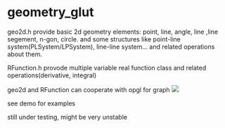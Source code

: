 # geometry_glut

<per>
geo2d.h provide basic 2d geometry elements: point, line, angle, line ,line segement, n-gon, circle.
and some structures like point-line system(PLSystem/LPSystem), line-line system... and related operations about them.

RFunction.h provode multiple variable real function class and related operations(derivative, integral)

geo2d and RFunction can cooperate with opgl for graph
</per>
<img src="http://www.cse.msu.edu/~zhangh40/PGW.png"/>
<per>

see demo for examples

still under testing, might be very unstable
</per>
